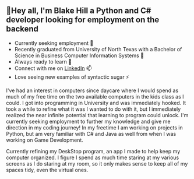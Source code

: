 ## 👋Hey all, I'm Blake Hill a Python and C# developer looking for employment on the backend
- Currently seeking employment 🔭
- Recently graduated from University of North Texas with a Bachelor of Science in Business Computer Information Systems 🌱 
- Always ready to learn 🤔 
- Connect with me on [LinkedIn](www.linkedin.com/in/devblakehill) 📫 
- Love seeing new examples of syntactic sugar ⚡ 

I've had an interest in computers since daycare where I would spend as much of my free time on the two available computers in the kids class as I could. I got into programming in University and was immediately hooked. It took a while to refine what it was I wanted to do with it, but I immediately realized the near infinite potential that learning to program could unlock. I'm currently seeking employment to further my knowledge and give me direction in my coding journey! In my freetime I am working on projects in Python, but am very familiar with C# and Java as well from when I was working on Game Development. 

Currently refining my DeskStop program, an app I made to help keep my computer organized. I figure I spend as much time staring at my various screens as I do staring at my room, so it only makes sense to keep all of my spaces tidy, even the virtual ones. 
